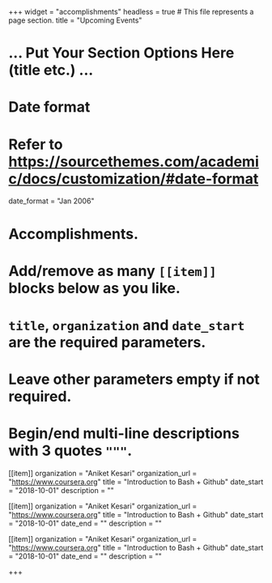+++
widget = "accomplishments"
headless = true  # This file represents a page section.
title = "Upcoming Events"

# ... Put Your Section Options Here (title etc.) ...

# Date format
#   Refer to https://sourcethemes.com/academic/docs/customization/#date-format
date_format = "Jan 2006"

# Accomplishments.
#   Add/remove as many `[[item]]` blocks below as you like.
#   `title`, `organization` and `date_start` are the required parameters.
#   Leave other parameters empty if not required.
#   Begin/end multi-line descriptions with 3 quotes `"""`.

[[item]]
  organization = "Aniket Kesari"
  organization_url = "https://www.coursera.org"
  title = "Introduction to Bash + Github"
  date_start = "2018-10-01"
  description = ""

[[item]]
  organization = "Aniket Kesari"
  organization_url = "https://www.coursera.org"
  title = "Introduction to Bash + Github"
  date_start = "2018-10-01"
  date_end = ""
  description = ""
  
[[item]]
  organization = "Aniket Kesari"
  organization_url = "https://www.coursera.org"
  title = "Introduction to Bash + Github"
  date_start = "2018-10-01"
  date_end = ""
  description = ""

+++
